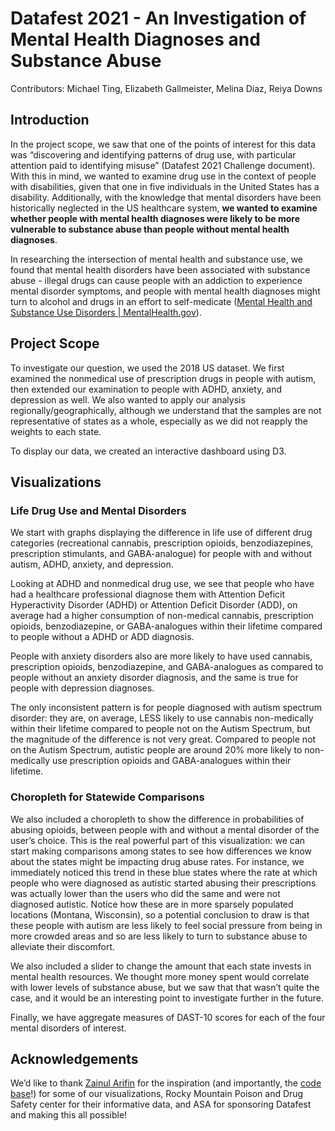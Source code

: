 # Datafest 2021 - An Investigation of Mental Health Diagnoses and Substance Abuse

Contributors: Michael Ting, Elizabeth Gallmeister, Melina Diaz, Reiya Downs

## Introduction

In the project scope, we saw that one of the points of interest for this data was “discovering and identifying patterns of drug use, with particular attention paid to identifying misuse” (Datafest 2021 Challenge document). With this in mind, we wanted to examine drug use in the context of people with disabilities, given that one in five individuals in the United States has a disability. Additionally, with the knowledge that mental disorders have been historically neglected in the US healthcare system, **we wanted to examine whether people with mental health diagnoses were likely to be more vulnerable to substance abuse than people without mental health diagnoses**.

In researching the intersection of mental health and substance use, we found that mental health disorders have been associated with substance abuse - illegal drugs can cause people with an addiction to experience mental disorder symptoms, and people with mental health diagnoses might turn to alcohol and drugs in an effort to self-medicate ([Mental Health and Substance Use Disorders | MentalHealth.gov](https://www.mentalhealth.gov/what-to-look-for/mental-health-substance-use-disorders)). 

## Project Scope

To investigate our question, we used the 2018 US dataset. We first examined the nonmedical use of prescription drugs in people with autism, then extended our examination to people with ADHD, anxiety, and depression as well. We also wanted to apply our analysis regionally/geographically, although we understand that the samples are not representative of states as a whole, especially as we did not reapply the weights to each state.

To display our data, we created an interactive dashboard using D3. 

## Visualizations

### Life Drug Use and Mental Disorders

We start with graphs displaying the difference in life use of different drug categories (recreational cannabis, prescription opioids, benzodiazepines, prescription stimulants, and GABA-analogue) for people with and without autism, ADHD, anxiety, and depression.

Looking at ADHD and nonmedical drug use, we see that people who have had a healthcare professional diagnose them with Attention Deficit Hyperactivity Disorder (ADHD) or Attention Deficit Disorder (ADD), on average had a higher consumption of non-medical cannabis, prescription opioids, benzodiazepine, or GABA-analogues within their lifetime compared to people without a ADHD or ADD diagnosis.

People with anxiety disorders also are more likely to have used cannabis, prescription opioids, benzodiazepine, and GABA-analogues as compared to people without an anxiety disorder diagnosis, and the same is true for people with depression diagnoses.

The only inconsistent pattern is for people diagnosed with autism spectrum disorder: they are, on average, LESS likely to use cannabis non-medically within their lifetime compared to people not on the Autism Spectrum, but the magnitude of the difference is not very great. Compared to people not on the Autism Spectrum, autistic people are around 20% more likely to non-medically use prescription opioids and GABA-analogues within their lifetime.

### Choropleth for Statewide Comparisons

We also included a choropleth to show the difference in probabilities of abusing opioids, between people with and without a mental disorder of the user’s choice. This is the real powerful part of this visualization: we can start making comparisons among states to see how differences we know about the states might be impacting drug abuse rates. For instance, we immediately noticed this trend in these blue states where the rate at which people who were diagnosed as autistic started abusing their prescriptions was actually lower than the users who did the same and were not diagnosed autistic. Notice how these are in more sparsely populated locations (Montana, Wisconsin), so a potential conclusion to draw is that these people with autism are less likely to feel social pressure from being in more crowded areas and so are less likely to turn to substance abuse to alleviate their discomfort. 

We also included a slider to change the amount that each state invests in mental health resources. We thought more money spent would correlate with lower levels of substance abuse, but we saw that that wasn’t quite the case, and it would be an interesting point to investigate further in the future.

Finally, we have aggregate measures of DAST-10 scores for each of the four mental disorders of interest.

## Acknowledgements

We’d like to thank [Zainul Arifin](https://twitter.com/SaintZainn) for the inspiration (and importantly, the [code base](https://github.com/ZainulArifin1/WeeklyPlot/tree/main/Week%202%2030%20DAY%20CHART)!) for some of our visualizations, Rocky Mountain Poison and Drug Safety center for their informative data, and ASA for sponsoring Datafest and making this all possible!
